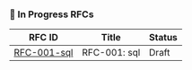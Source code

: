 ### 📑 In Progress RFCs

| RFC ID | Title | Status |
|--------|-------|--------|
| [RFC-001-sql](rfcs/RFC-001-sql/RFC-001-sql.md) | RFC-001: sql | Draft |
